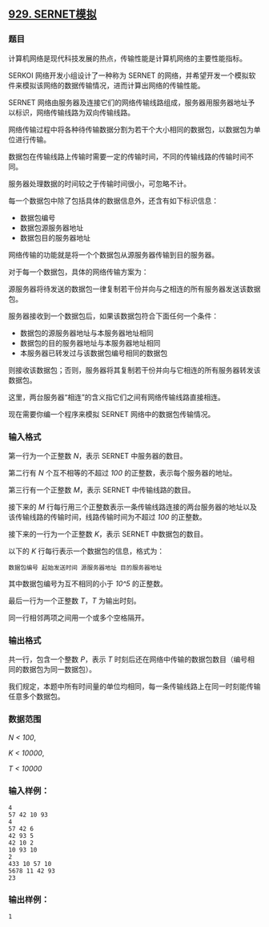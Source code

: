## [929. SERNET模拟](https://www.acwing.com/problem/content/931/)

### 题目

计算机网络是现代科技发展的热点，传输性能是计算机网络的主要性能指标。

SERKOI 网络开发小组设计了一种称为 SERNET 的网络，并希望开发一个模拟软件来模拟该网络的数据传输情况，进而计算出网络的传输性能。

SERNET 网络由服务器及连接它们的网络传输线路组成，服务器用服务器地址予以标识，网络传输线路为双向传输线路。

网络传输过程中将各种待传输数据分割为若干个大小相同的数据包，以数据包为单位进行传输。

数据包在传输线路上传输时需要一定的传输时间，不同的传输线路的传输时间不同。

服务器处理数据的时间较之于传输时间很小，可忽略不计。

每一个数据包中除了包括具体的数据信息外，还含有如下标识信息：

- 数据包编号
- 数据包源服务器地址
- 数据包目的服务器地址

网络传输的功能就是将一个个数据包从源服务器传输到目的服务器。

对于每一个数据包，具体的网络传输方案为：

源服务器将待发送的数据包一律复制若干份并向与之相连的所有服务器发送该数据包。

服务器接收到一个数据包后，如果该数据包符合下面任何一个条件：

- 数据包的源服务器地址与本服务器地址相同
- 数据包的目的服务器地址与本服务器地址相同
- 本服务器已转发过与该数据包编号相同的数据包

则接收该数据包；否则，服务器将其复制若干份并向与它相连的所有服务器转发该数据包。

这里，两台服务器“相连”的含义指它们之间有网络传输线路直接相连。

现在需要你编一个程序来模拟 SERNET 网络中的数据包传输情况。

### 输入格式

第一行为一个正整数 *N*，表示 SERNET 中服务器的数目。

第二行有 *N* 个互不相等的不超过 *100* 的正整数，表示每个服务器的地址。

第三行有一个正整数 *M*，表示 SERNET 中传输线路的数目。

接下来的 *M* 行每行用三个正整数表示一条传输线路连接的两台服务器的地址以及该传输线路的传输时间，线路传输时间为不超过 *100* 的正整数。

接下来的一行为一个正整数 *K*，表示 SERNET 中数据包的数目。

以下的 *K* 行每行表示一个数据包的信息，格式为：

```
数据包编号 起始发送时间 源服务器地址 目的服务器地址
```

其中数据包编号为互不相同的小于 *10^5* 的正整数。

最后一行为一个正整数 *T*，*T* 为输出时刻。

同一行相邻两项之间用一个或多个空格隔开。

### 输出格式

共一行，包含一个整数 *P*，表示 *T* 时刻后还在网络中传输的数据包数目（编号相同的数据包为同一数据包）。

我们规定，本题中所有时间量的单位均相同，每一条传输线路上在同一时刻能传输任意多个数据包。

### 数据范围

*N < 100*,

*K < 10000*,

*T < 10000*

### 输入样例：

```
4
57 42 10 93
4
57 42 6
42 93 5
42 10 2
10 93 10
2
433 10 57 10
5678 11 42 93
23
```

### 输出样例：

```
1
```

